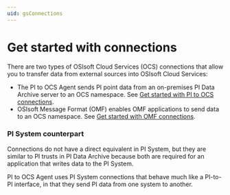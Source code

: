 ```yaml
---
uid: gsConnections
---
```


# Get started with connections

There are two types of OSIsoft Cloud Services (OCS) connections that allow you to transfer data from external sources into OSIsoft Cloud Services:

- The PI to OCS Agent sends PI point data from an on-premises PI Data Archive server to an OCS namespace. See [Get started with PI to OCS connections](xref:gsPItoOCS).
- OSIsoft Message Format (OMF) enables OMF applications to send data to an OCS namespace. See [Get started with OMF connections](xref:gsOMF).

### PI System counterpart

<!-- I renamed this section PI System rather than PI Server because the second paragraph referred to "PI System connections." Please verify  --> <!-- VT: In response to previous comment, the change to "PI System" is correct.-->

Connections do not have a direct equivalent in PI System, but they are similar to PI trusts in PI Data Archive because both are required for an application that writes data to the PI System.

PI to OCS Agent uses PI System connections that behave much like a PI-to-PI interface, in that they send PI data from one system to another.
